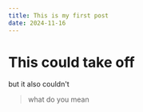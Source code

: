 ```yaml
---
title: This is my first post
date: 2024-11-16
---
```


# This could take off
but it also couldn't

> what do you mean